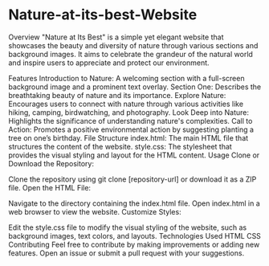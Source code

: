 # Nature-at-its-best-Website
Overview
"Nature at Its Best" is a simple yet elegant website that showcases the beauty and diversity of nature through various sections and background images. It aims to celebrate the grandeur of the natural world and inspire users to appreciate and protect our environment.

Features
Introduction to Nature: A welcoming section with a full-screen background image and a prominent text overlay.
Section One: Describes the breathtaking beauty of nature and its importance.
Explore Nature: Encourages users to connect with nature through various activities like hiking, camping, birdwatching, and photography.
Look Deep into Nature: Highlights the significance of understanding nature's complexities.
Call to Action: Promotes a positive environmental action by suggesting planting a tree on one’s birthday.
File Structure
index.html: The main HTML file that structures the content of the website.
style.css: The stylesheet that provides the visual styling and layout for the HTML content.
Usage
Clone or Download the Repository:

Clone the repository using git clone [repository-url] or download it as a ZIP file.
Open the HTML File:

Navigate to the directory containing the index.html file.
Open index.html in a web browser to view the website.
Customize Styles:

Edit the style.css file to modify the visual styling of the website, such as background images, text colors, and layouts.
Technologies Used
HTML
CSS
Contributing
Feel free to contribute by making improvements or adding new features. Open an issue or submit a pull request with your suggestions.


